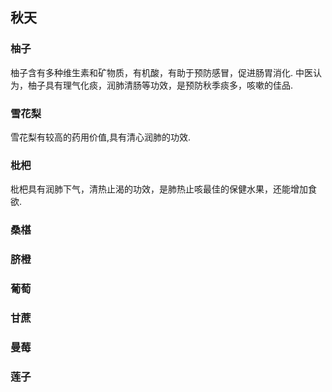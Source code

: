## 秋天
### 柚子
柚子含有多种维生素和矿物质，有机酸，有助于预防感冒，促进肠胃消化.
中医认为，柚子具有理气化痰，润肺清肠等功效，是预防秋季痰多，咳嗽的佳品.
### 雪花梨
雪花梨有较高的药用价值,具有清心润肺的功效.
### 枇杷
枇杷具有润肺下气，清热止渴的功效，是肺热止咳最佳的保健水果，还能增加食欲.
### 桑椹
### 脐橙
### 葡萄
### 甘蔗
### 曼莓
### 莲子
